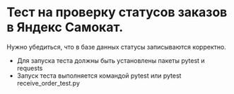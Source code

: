 # Тест на проверку статусов заказов в Яндекс Самокат. 
Нужно убедиться, что в базе данных статусы записываются корректно.
- Для запуска теста должны быть установлены пакеты pytest и requests
- Запуск теста выполняется командой pytest или pytest receive_order_test.py
